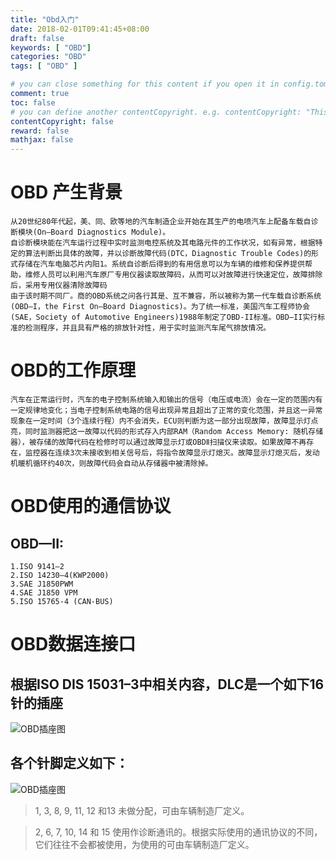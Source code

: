 ```yaml
---
title: "Obd入门"
date: 2018-02-01T09:41:45+08:00
draft: false
keywords: [ "OBD"]
categories: "OBD"
tags: [ "OBD" ]

# you can close something for this content if you open it in config.toml.
comment: true
toc: false
# you can define another contentCopyright. e.g. contentCopyright: "This is an another copyright."
contentCopyright: false
reward: false
mathjax: false
---
```


# OBD 产生背景

    从20世纪80年代起，美、同、欧等地的汽车制造企业开始在其生产的电喷汽车上配备车载自诊断模块(On—Board Diagnostics Module)。
    自诊断模块能在汽车运行过程中实时监测电控系统及其电路元件的工作状况，如有异常，根据特定的算法判断出具体的故障，并以诊断故障代码(DTC，Diagnostic Trouble Codes)的形式存储在汽车电脑芯片内阳1。系统自诊断后得到的有用信息可以为车辆的维修和保养提供帮助，维修人员可以利用汽车原厂专用仪器读取故障码，从而可以对故障进行快速定位，故障排除后，采用专用仪器清除故障码
    由于该时期不同厂。商的OBD系统之问各行其是、互不兼容，所以被称为第一代车载自诊断系统(OBD—I，the First On—Board Diagnostics)。为了统一标准，美国汽车工程师协会(SAE，Society of Automotive Engineers)1988年制定了OBD-II标准。OBD—II实行标准的检测程序，并且具有严格的排放针对性，用于实时监测汽车尾气排放情况。

# OBD的工作原理
    汽车在正常运行时，汽车的电子控制系统输入和输出的信号（电压或电流）会在一定的范围内有一定规律地变化；当电子控制系统电路的信号出现异常且超出了正常的变化范围，并且这一异常现象在一定时间（3个连续行程）内不会消失，ECU则判断为这一部分出现故障，故障显示灯点亮，同时监测器把这一故障以代码的形式存入内部RAM（Random Access Memory: 随机存储器），被存储的故障代码在检修时可以通过故障显示灯或OBDⅡ扫描仪来读取。如果故障不再存在，监控器在连续3次未接收到相关信号后，将指令故障显示灯熄灭。故障显示灯熄灭后，发动机暖机循环约40次，则故障代码会自动从存储器中被清除掉。

# OBD使用的通信协议
## OBD—II:
    1.ISO 9141—2
    2.ISO 14230—4(KWP2000)
    3.SAE J1850PWM
    4.SAE J1850 VPM
    5.ISO 15765-4 (CAN-BUS)

# OBD数据连接口
## 根据ISO DIS 15031–3中相关内容，DLC是一个如下16针的插座

![OBD插座图](http://res.cloudinary.com/xeitongxueflyme/image/upload/v1517623820/OBDjiekoutu_cmew5c.png)

## 各个针脚定义如下：

![OBD插座图](http://res.cloudinary.com/xeitongxueflyme/image/upload/v1517623808/OBDJIEKOUMIAOshu_egld52.png)

> 1, 3, 8, 9, 11, 12 和13 未做分配，可由车辆制造厂定义。

> 2, 6, 7, 10, 14 和 15 使用作诊断通讯的。根据实际使用的通讯协议的不同，它们往往不会都被使用，为使用的可由车辆制造厂定义。
